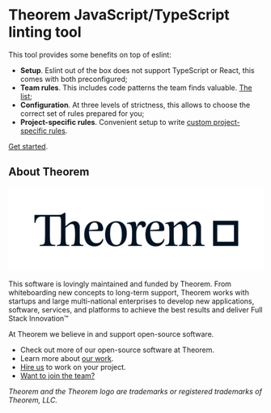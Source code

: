 # Theorem JavaScript/TypeScript linting tool

This tool provides some benefits on top of eslint:

- **Setup**. Eslint out of the box does not support TypeScript or React, this comes with both preconfigured;
- **Team rules**. This includes code patterns the team finds valuable. [The list](./src/rules);
- **Configuration**. At three levels of strictness, this allows to choose the correct set of rules prepared for you;
- **Project-specific rules**. Convenient setup to write [custom project-specific rules](docs/custom-rules.md).

[Get started](./docs/setup.md).

## About Theorem

![Theorem](docs/images/theorem.jpg)

This software is lovingly maintained and funded by Theorem.
From whiteboarding new concepts to long-term support, Theorem works with startups and large multi-national enterprises to develop new applications, software, services, and platforms to achieve the best results and deliver Full Stack Innovation™

At Theorem we believe in and support open-source software.

- Check out more of our open-source software at Theorem.
- Learn more about [our work](https://theorem.co/portfolio).
- [Hire us](https://theorem.co/contact) to work on your project.
- [Want to join the team?](https://theorem.co/careers)

_Theorem and the Theorem logo are trademarks or registered trademarks of Theorem, LLC._
